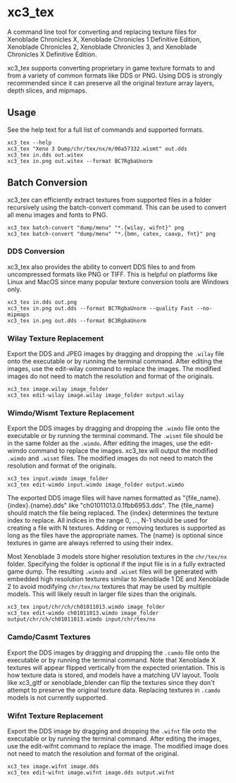 # xc3_tex
A command line tool for converting and replacing texture files for Xenoblade Chronicles X, Xenoblade Chronicles 1 Definitive Edition, Xenoblade Chronicles 2, Xenoblade Chronicles 3, and Xenoblade Chronicles X Definitive Edition.

xc3_tex supports converting proprietary in game texture formats to and from a variety of common formats like DDS or PNG. Using DDS is strongly recommended since it can preserve all the original texture array layers, depth slices, and mipmaps.

## Usage
See the help text for a full list of commands and supported formats.

`xc3_tex --help`  
`xc3_tex "Xeno 3 Dump/chr/tex/nx/m/00a57332.wismt" out.dds`  
`xc3_tex in.dds out.witex`  
`xc3_tex in.png out.witex --format BC7RgbaUnorm`

## Batch Conversion
xc3_tex can efficiently extract textures from supported files in a folder recursively using the batch-convert command. This can be used to convert all menu images and fonts to PNG.

`xc3_tex batch-convert "dump/menu" "*.{wilay, wifnt}" png`  
`xc3_tex batch-convert "dump/menu" "*.{bmn, catex, caavp, fnt}" png`

### DDS Conversion
xc3_tex also provides the ability to convert DDS files to and from uncompressed formats like PNG or TIFF. This is helpful on platforms like Linux and MacOS since many popular texture conversion tools are Windows only.

`xc3_tex in.dds out.png`  
`xc3_tex in.png out.dds --format BC7RgbaUnorm --quality Fast --no-mipmaps`  
`xc3_tex in.png out.dds --format BC3RgbaUnorm`

### Wilay Texture Replacement
Export the DDS and JPEG images by dragging and dropping the `.wilay` file onto the executable or by running the terminal command. After editing the images, use the edit-wilay command to replace the images.
The modified images do not need to match the resolution and format of the originals.

`xc3_tex image.wilay image_folder`  
`xc3_tex edit-wilay image.wilay image_folder output.wilay`  

### Wimdo/Wismt Texture Replacement
Export the DDS images by dragging and dropping the `.wimdo` file onto the executable or by running the terminal command. The `.wismt` file should be in the same folder as the `.wimdo`. After editing the images, use the edit-wimdo command to replace the images. xc3_tex will output the modified `.wimdo` and `.wismt` files. The modified images do not need to match the resolution and format of the originals.

`xc3_tex input.wimdo image_folder`  
`xc3_tex edit-wimdo input.wimdo image_folder output.wimdo`  

The exported DDS image files will have names formatted as "{file_name}.{index}.{name}.dds" like "ch01011013.0.1fbb6953.dds". The {file_name} should match the file being replaced. The {index} determines the texture index to replace. All indices in the range 0, ..., N-1 should be used for creating a file with N textures. Adding or removing textures is supported as long as the files have the appropriate names. The {name} is optional since textures in game are always referred to using their index.  

Most Xenoblade 3 models store higher resolution textures in the `chr/tex/nx` folder. Specifying the folder is optional if the input file is in a fully extracted game dump. The resulting `.wimdo` and `.wismt` files will be generated with embedded high resolution textures similar to Xenoblade 1 DE and Xenoblade 2 to avoid modifying `chr/tex/nx` textures that may be used by multiple models. This will likely result in larger file sizes than the originals.

`xc3_tex input/chr/ch/ch01011013.wimdo image_folder`  
`xc3_tex edit-wimdo ch01011013.wimdo image_folder output/chr/ch/ch01011013.wimdo input/chr/tex/nx`  

### Camdo/Casmt Textures
Export the DDS images by dragging and dropping the `.camdo` file onto the executable or by running the terminal command. Note that Xenoblade X textures will appear flipped vertically from the expected orientation. This is how texture data is stored, and models have a matching UV layout. Tools like xc3_gltf or xenoblade_blender can flip the textures since they don't attempt to preserve the original texture data. Replacing textures in `.camdo` models is not currently supported.

### Wifnt Texture Replacement
Export the DDS image by dragging and dropping the `.wifnt` file onto the executable or by running the terminal command. After editing the images, use the edit-wifnt command to replace the image.
The modified image does not need to match the resolution and format of the original.

`xc3_tex image.wifnt image.dds`  
`xc3_tex edit-wifnt image.wifnt image.dds output.wifnt`  
